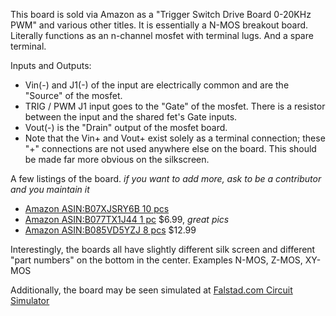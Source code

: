 This board is sold via Amazon as a "Trigger Switch Drive Board 0-20KHz PWM" and various other titles. It is essentially a N-MOS breakout board. Literally functions as an n-channel mosfet with terminal lugs. And a spare terminal.

Inputs and Outputs:
- Vin(-) and J1(-) of the input are electrically common and are the "Source" of the mosfet. 
- TRIG / PWM J1 input goes to the "Gate" of the mosfet. There is a resistor between the input and the shared fet's Gate inputs.
- Vout(-) is the "Drain" output of the mosfet board. 
- Note that the Vin+ and Vout+ exist solely as a terminal connection; these "+" connections are not used anywhere else on the board. This should be made far more obvious on the silkscreen. 

A few listings of the board. *if you want to add more, ask to be a contributor and you maintain it*
* [Amazon ASIN:B07XJSRY6B 10 pcs](https://www.amazon.com/dp/B07XJSRY6B)
* [Amazon ASIN:B077TX1J44 1 pc](https://www.amazon.com/dp/B077TX1J44) $6.99, *great pics*
* [Amazon ASIN:B085VD5YZJ 8 pcs](https://www.amazon.com/dp/B085VD5YZJ) $12.99

Interestingly, the boards all have slightly different silk screen and different "part numbers" on the bottom in the center. Examples N-MOS, Z-MOS, XY-MOS

Additionally, the board may be seen simulated at [Falstad.com Circuit Simulator](https://www.falstad.com/circuit/circuitjs.html?ctz=CQAgjCAMB0l3BWcMBsBmALAJhQdgWgJwAcYKCFICxVVkAUAE4gY1YIogC0rI7nkZAwBm4XJzKCsWDOBSDCE6EjS56ZLHw4g0kWfx0JNmgCYBTYQEMArgBsALl1tmT4KO5iQw9UYrmCwDFlJED8wZR01Zl40IxY2bQD4OCYtTgMDXVkA4hSAd3jDTUDZWM0GAr8DMPkoegKwcX8xdMT68CCWjtK4ir4ZLuke8vaSov7huoKh8cze9t5q1oF2qu1G5anB7Qy26YGxmbAwEYbOsYuTrcvjA6u+o6uy8Hv2rLluXjI6gDduDfGXAB30EggwASQoKgynaQKazxi8wKcIknB4NBBqWe32x93A9AAMp8EmjjsZEm4rLYAM5mWgMVSCd44uLfCCg+hAA)
